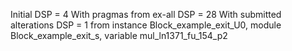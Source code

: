 Initial DSP = 4
With pragmas from ex-all DSP = 28
With submitted alterations DSP = 1 from instance Block_example_exit_U0, module Block_example_exit_s, variable mul_ln1371_fu_154_p2